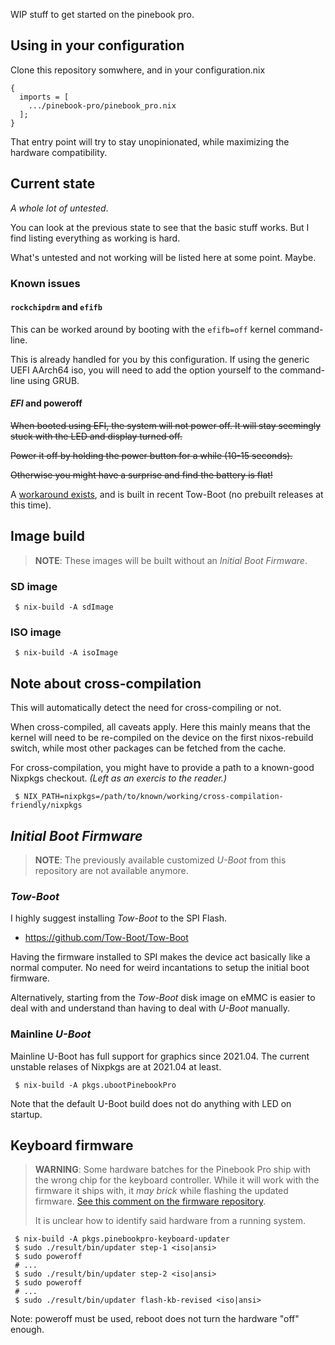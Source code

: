 WIP stuff to get started on the pinebook pro.

## Using in your configuration

Clone this repository somwhere, and in your configuration.nix

```
{
  imports = [
    .../pinebook-pro/pinebook_pro.nix
  ];
}
```

That entry point will try to stay unopinionated, while maximizing the hardware
compatibility.


## Current state

*A whole lot of untested*.

You can look at the previous state to see that the basic stuff works. But I
find listing everything as working is hard.

What's untested and not working will be listed here at some point. Maybe.

### Known issues

#### `rockchipdrm` and `efifb`

This can be worked around by booting with the `efifb=off` kernel command-line.

This is already handled for you by this configuration. If using the generic
UEFI AArch64 iso, you will need to add the option yourself to the command-line
using GRUB.

#### *EFI* and poweroff

~~When booted using EFI, the system will not power off. It will stay seemingly
stuck with the LED and display turned off.~~

~~Power it off by holding the power button for a while (10-15 seconds).~~

~~Otherwise you might have a surprise and find the battery is flat!~~

A [workaround exists](https://github.com/Tow-Boot/Tow-Boot/commit/818cae1b84a7702f2a509927f2819900c2881979#diff-20f50d9d8d5d6c059b87ad66fbc5df26d9fc46251763547ca9bdcc75564a4368),
and is built in recent Tow-Boot (no prebuilt releases at this time).


## Image build

> **NOTE**: These images will be built without an *Initial Boot Firmware*.

### SD image

```
 $ nix-build -A sdImage
```

### ISO image

```
 $ nix-build -A isoImage
```

## Note about cross-compilation

This will automatically detect the need for cross-compiling or not.

When cross-compiled, all caveats apply. Here this mainly means that the kernel
will need to be re-compiled on the device on the first nixos-rebuild switch,
while most other packages can be fetched from the cache.

For cross-compilation, you might have to provide a path to a known-good Nixpkgs
checkout. *(Left as an exercis to the reader.)*

```
 $ NIX_PATH=nixpkgs=/path/to/known/working/cross-compilation-friendly/nixpkgs
```

## *Initial Boot Firmware*

> **NOTE**: The previously available customized *U-Boot* from this repository
> are not available anymore.

### *Tow-Boot*

I highly suggest installing *Tow-Boot* to the SPI Flash.

 - https://github.com/Tow-Boot/Tow-Boot

Having the firmware installed to SPI makes the device act basically like a
normal computer. No need for weird incantations to setup the initial boot
firmware.

Alternatively, starting from the *Tow-Boot* disk image on eMMC is easier to
deal with and understand than having to deal with *U-Boot* manually.


### Mainline *U-Boot*

Mainline U-Boot has full support for graphics since 2021.04. The current
unstable relases of Nixpkgs are at 2021.04 at least.

```
 $ nix-build -A pkgs.ubootPinebookPro
```

Note that the default U-Boot build does not do anything with LED on startup.


## Keyboard firmware

> **WARNING**: Some hardware batches for the Pinebook Pro ship with the
> wrong chip for the keyboard controller. While it will work with the
> firmware it ships with, it *may brick* while flashing the updated
> firmware. [See this comment on the firmware repository](https://github.com/jackhumbert/pinebook-pro-keyboard-updater/issues/33#issuecomment-850889285).
>
> It is unclear how to identify said hardware from a running system.

```
 $ nix-build -A pkgs.pinebookpro-keyboard-updater
 $ sudo ./result/bin/updater step-1 <iso|ansi>
 $ sudo poweroff
 # ...
 $ sudo ./result/bin/updater step-2 <iso|ansi>
 $ sudo poweroff
 # ...
 $ sudo ./result/bin/updater flash-kb-revised <iso|ansi>
```

Note: poweroff must be used, reboot does not turn the hardware "off" enough.
